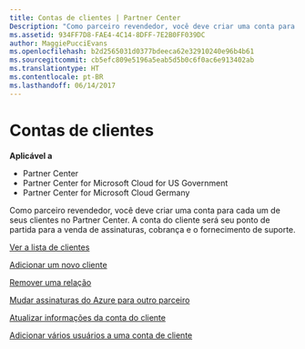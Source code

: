 ```yaml
---
title: Contas de clientes | Partner Center
Description: "Como parceiro revendedor, você deve criar uma conta para cada um de seus clientes no Partner Center. A conta do cliente será seu ponto de partida para a venda de assinaturas, cobrança e o fornecimento de suporte."
ms.assetid: 934FF7D8-FAE4-4C14-8DFF-7E2B0FF039DC
author: MaggiePucciEvans
ms.openlocfilehash: b2d2565031d0377bdeeca62e32910240e96b4b61
ms.sourcegitcommit: cb5efc809e5196a5eab5d5b0c6f0ac6e913402ab
ms.translationtype: HT
ms.contentlocale: pt-BR
ms.lasthandoff: 06/14/2017
---
```

# <a name="customer-accounts"></a>Contas de clientes

**Aplicável a**

-  Partner Center
-  Partner Center for Microsoft Cloud for US Government
-  Partner Center for Microsoft Cloud Germany

Como parceiro revendedor, você deve criar uma conta para cada um de seus clientes no Partner Center. A conta do cliente será seu ponto de partida para a venda de assinaturas, cobrança e o fornecimento de suporte.

[Ver a lista de clientes](see-your-customer-list.md)

[Adicionar um novo cliente](add-a-new-customer.md)

[Remover uma relação](remove-a-relationship.md)

[Mudar assinaturas do Azure para outro parceiro](switch-azure-subscriptions-to-a-different-partner.md)

[Atualizar informações da conta do cliente](update-customer-account-info.md)

[Adicionar vários usuários a uma conta de cliente](adding-multiple-users-to-a-customer-account.md)

